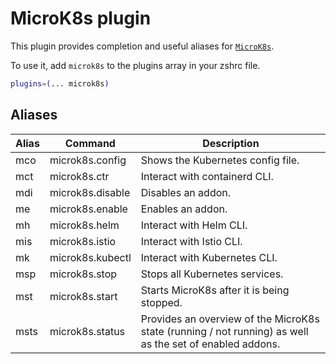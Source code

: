 # MicroK8s plugin

This plugin provides completion and useful aliases for
[`MicroK8s`](https://microk8s.io/).

To use it, add `microk8s` to the plugins array in your zshrc file.

```zsh
plugins=(... microk8s)
```

## Aliases

| Alias | Command          | Description                                                                                              |
| ----- | ---------------- | -------------------------------------------------------------------------------------------------------- |
| mco   | microk8s.config  | Shows the Kubernetes config file.                                                                        |
| mct   | microk8s.ctr     | Interact with containerd CLI.                                                                            |
| mdi   | microk8s.disable | Disables an addon.                                                                                       |
| me    | microk8s.enable  | Enables an addon.                                                                                        |
| mh    | microk8s.helm    | Interact with Helm CLI.                                                                                  |
| mis   | microk8s.istio   | Interact with Istio CLI.                                                                                 |
| mk    | microk8s.kubectl | Interact with Kubernetes CLI.                                                                            |
| msp   | microk8s.stop    | Stops all Kubernetes services.                                                                           |
| mst   | microk8s.start   | Starts MicroK8s after it is being stopped.                                                               |
| msts  | microk8s.status  | Provides an overview of the MicroK8s state (running / not running) as well as the set of enabled addons. |
